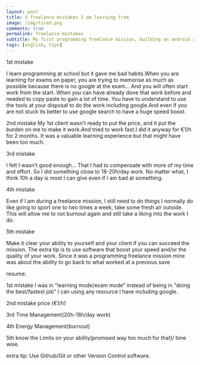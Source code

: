 ```yaml
---
layout: post
title: 5 freelance mistakes I am learning from
image: /img/tired.png
comments: true
permalink: freelance-mistakes
subtitle: My first programming freelance mission, building an android app
tags: [english, tips]
---
```



1st mistake

I learn programming at school but it gave me bad habits.When you are learning for exams on paper, you are trying to memorise as much as possible because there is no google at the exam...
And you will often start work from the start. When you can have already done that work before and needed to copy paste to gain a lot of time.
You have to understand to use the tools at your disposal to do the work including google.And even if you are not stuck its better to use google search to have a huge speed boost.

2nd mistake
My 1st client wasn't ready to put the price, and it put the burden on me to make it work.And tried to work fast.I did it anyway for €1/h for 2 months.
It was a valuable learning experience but that might have been too much.

3rd mistake

I felt I wasn't good enough... That I had to compensate with more of my time and effort.
So I did something close to 18-20h/day work.
No matter what, I think 10h a day is most I can give even if I am bad at something.

4th mistake

Even if I am during a freelance mission, I still need to do things I normally do like going to sport one to two times a week, take some fresh air outside.
This will allow me to not burnout again and still take a liking into the work I do.

5th mistake

Make it clear your ability to yourself and your client if you can succeed the mission.
The extra tip is to use software that boost your speed and/or the quality of your work. Since it was a programming freelance mission mine was about the ability to go back to what worked at a previous save

resume:

1st mistake I was in "learning mode/exam mode" instead of being in "doing the best/fastest job" I can using any resource I have including google.

2nd mistake price (€1/h)

3rd Time Management(20h-18h/day work)

4th Energy Management(burnout)

5th know the Limits on your ability(promised way too much for that)/ time wise.

extra tip: Use Github/Git or other Version Control software.
